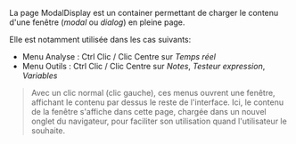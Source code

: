 La page ModalDisplay est un container permettant de charger le contenu d'une fenêtre (*modal* ou *dialog*) en pleine page.

Elle est notamment utilisée dans les cas suivants:
- Menu Analyse : Ctrl Clic / Clic Centre sur *Temps réel*
- Menu Outils : Ctrl Clic / Clic Centre sur *Notes*, *Testeur expression*, *Variables*

> Avec un clic normal (clic gauche), ces menus ouvrent une fenêtre, affichant le contenu par dessus le reste de l'interface. Ici, le contenu de la fenêtre s'affiche dans cette page, chargée dans un nouvel onglet du navigateur, pour faciliter son utilisation quand l'utilisateur le souhaite.
